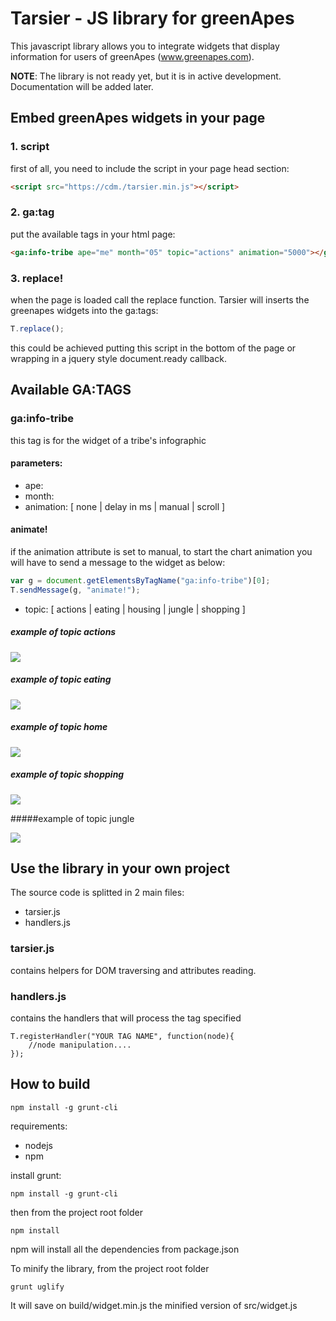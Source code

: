 Tarsier - JS library for greenApes
==================================
This javascript library allows you to integrate widgets that display information for
users of greenApes (www.greenapes.com).

**NOTE**: The library is not ready yet, but it is in active development. Documentation will be added later.



Embed greenApes widgets in your page
----------------------------------------------------------
### 1. script

first of all, you need to include the script in your page head section:

```html
<script src="https://cdm./tarsier.min.js"></script>
```

### 2. ga:tag

put the available tags in your html page:

```html
<ga:info-tribe ape="me" month="05" topic="actions" animation="5000"></ga:info-tribe>
```

### 3. replace!

when the page is loaded call the replace function. Tarsier will inserts the greenapes widgets into the ga:tags:

```javascript
T.replace();
```

this could be achieved putting this script in the bottom of the page or wrapping in a jquery style document.ready callback.


Available GA:TAGS
-----------------

### ga:info-tribe
this tag is for the widget of a tribe's infographic

#### parameters:

* ape: 
* month:
* animation: [ none | delay in ms | manual | scroll ]

#### animate!

if the animation attribute is set to manual, to start the chart animation you will have to send a message to the widget as below:

```javascript
var g = document.getElementsByTagName("ga:info-tribe")[0];
T.sendMessage(g, "animate!");
```


* topic: [ actions | eating | housing | jungle | shopping ]

##### example of topic actions

![](assets/ga_info-tribe_actions.png)

##### example of topic eating

![](assets/ga_info-tribe_eating.png)

##### example of topic home

![](assets/ga_info-tribe_home)

##### example of topic shopping

![](assets/ga_info-tribe_shopping.png)

#####example of topic jungle

![](assets/ga_info-tribe_social.png)


Use the library in your own project
-----------------------------------
The source code is splitted in 2 main files:

* tarsier.js
* handlers.js

### tarsier.js
contains helpers for DOM traversing and attributes reading.
### handlers.js
contains the handlers that will process the tag specified


```
T.registerHandler("YOUR TAG NAME", function(node){
    //node manipulation....
});
```

How to build
------------
```
npm install -g grunt-cli
```

requirements:

 - nodejs
 - npm

install grunt:
```
npm install -g grunt-cli
```

then from the project root folder
```
npm install
```

npm will install all the dependencies from package.json

To minify the library, from the project root folder

```
grunt uglify
```

It will save on build/widget.min.js the minified version of src/widget.js
